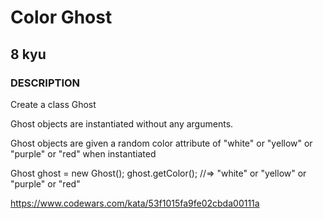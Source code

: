 # Color Ghost
## 8 kyu
### DESCRIPTION
Create a class Ghost

Ghost objects are instantiated without any arguments.

Ghost objects are given a random color attribute of "white" or "yellow" or "purple" or "red" when instantiated

Ghost ghost = new Ghost();
ghost.getColor(); //=> "white" or "yellow" or "purple" or "red"

https://www.codewars.com/kata/53f1015fa9fe02cbda00111a